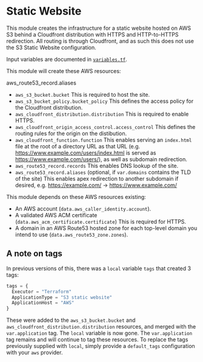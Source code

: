 # Static Website

This module creates the infrastructure for a static website hosted on AWS S3 behind a Cloudfront distribution with HTTPS and HTTP-to-HTTPS redirection. 
All routing is through Cloudfront, and as such this does not use the S3 Static Website configuration.

Input variables are documented in [`variables.tf`](variables.tf).

This module will create these AWS resources:

aws_route53_record.aliases
- `aws_s3_bucket.bucket`
    This is required to host the site.
- `aws_s3_bucket_policy.bucket_policy`
    This defines the access policy for the Cloudfront distribution.
- `aws_cloudfront_distribution.distribution`
    This is required to enable HTTPS.
- `aws_cloudfront_origin_access_control.access_control`
    This defines the routing rules for the origin on the distibution.
- `aws_cloudfront_function.function`
    This enables serving an `index.html` file at the root of a directory URL as that URL (e.g. https://www.example.com/users/index.html is served as https://www.example.com/users/), as well as subdomain redirection.
- `aws_route53_record.records`
    This enables DNS lookup of the site.
- `aws_route53_record.aliases` (optional, if `var.domains` contains the TLD of the site)
    This enables apex redirection to another subdomain if desired, e.g. https://example.com/ -> https://www.example.com/

This module depends on these AWS resources existing:

- An AWS account (`data.aws_caller_identity.account`).
- A validated AWS ACM certificate (`data.aws_acm_certificate.certificate`)
    This is required for HTTPS.
- A domain in an AWS Route53 hosted zone for each top-level domain you intend to use (`data.aws_route53_zone.zones`).

## A note on tags

In previous versions of this, there was a `local` variable `tags` that created 3 tags: 

```terraform
tags = {
  Executor = "Terraform"
  ApplicationType = "S3 static website"
  ApplicationHost = "AWS"
}
```

These were added to the `aws_s3_bucket.bucket` and `aws_cloudfront_distribution.distribution` resources, and merged with the `var.application` tag.
The `local` variable is now gone. The `var.application` tag remains and will continue to tag these resources.
To replace the tags previously supplied with `local`, simply provide a `default_tags` configuration with your `aws` provider.
